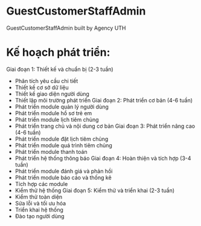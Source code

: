 # GuestCustomerStaffAdmin
GuestCustomerStaffAdmin built by Agency UTH 

# Kế hoạch phát triển:
Giai đoạn 1: Thiết kế và chuẩn bị (2-3 tuần)
- Phân tích yêu cầu chi tiết
- Thiết kế cơ sở dữ liệu
- Thiết kế giao diện người dùng
- Thiết lập môi trường phát triển
Giai đoạn 2: Phát triển cơ bản (4-6 tuần)
- Phát triển module quản lý người dùng
- Phát triển module hồ sơ trẻ em
- Phát triển module lịch tiêm chủng
- Phát triển trang chủ và nội dung cơ bản
Giai đoạn 3: Phát triển nâng cao (4-6 tuần)
- Phát triển module đặt lịch tiêm chủng
- Phát triển module quá trình tiêm chủng
- Phát triển module thanh toán
- Phát triển hệ thống thông báo
Giai đoạn 4: Hoàn thiện và tích hợp (3-4 tuần)
- Phát triển module đánh giá và phản hồi
- Phát triển module báo cáo và thống kê
- Tích hợp các module
- Kiểm thử hệ thống
Giai đoạn 5: Kiểm thử và triển khai (2-3 tuần)
- Kiểm thử toàn diện
- Sửa lỗi và tối ưu hóa
- Triển khai hệ thống
- Đào tạo người dùng
